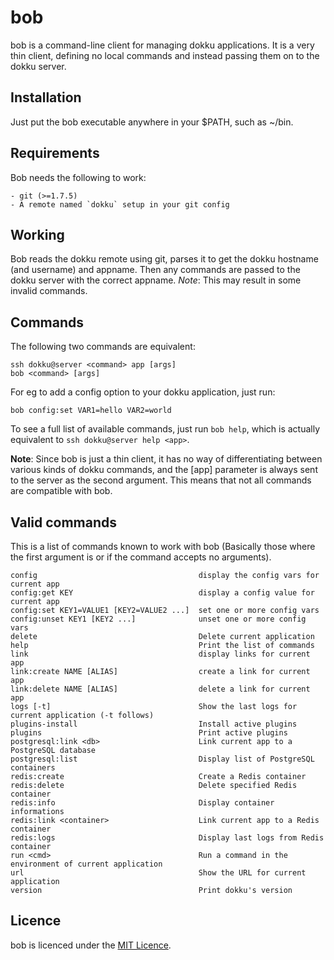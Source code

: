 # bob

bob is a command-line client for managing dokku applications.
It is a very thin client, defining no local commands and instead
passing them on to the dokku server.

## Installation
Just put the bob executable anywhere in your $PATH, such as ~/bin.

## Requirements
Bob needs the following to work:

    - git (>=1.7.5)
    - A remote named `dokku` setup in your git config

## Working
Bob reads the dokku remote using git, parses it to get the dokku hostname (and username) and appname. Then any commands are passed to the dokku server with the correct appname. *Note*: This may result in some invalid commands. 

## Commands
The following two commands are equivalent:

    ssh dokku@server <command> app [args]
    bob <command> [args]

For eg to add a config option to your dokku application, just run:

    bob config:set VAR1=hello VAR2=world

To see a full list of available commands, just run `bob help`, which is actually equivalent to `ssh dokku@server help <app>`. 

**Note**: Since bob is just a thin client, it has no way of differentiating between various kinds of dokku commands, and the [app] parameter is always sent to the server as the second argument. This means that not all commands are compatible with bob.

## Valid commands

This is a list of commands known to work with bob (Basically those where the first argument is <app> or if the command accepts no arguments).

    config                                    display the config vars for current app
    config:get KEY                            display a config value for current app
    config:set KEY1=VALUE1 [KEY2=VALUE2 ...]  set one or more config vars
    config:unset KEY1 [KEY2 ...]              unset one or more config vars
    delete                                    Delete current application
    help                                      Print the list of commands
    link                                      display links for current app
    link:create NAME [ALIAS]                  create a link for current app
    link:delete NAME [ALIAS]                  delete a link for current app
    logs [-t]                                 Show the last logs for current application (-t follows)
    plugins-install                           Install active plugins
    plugins                                   Print active plugins
    postgresql:link <db>                      Link current app to a PostgreSQL database
    postgresql:list                           Display list of PostgreSQL containers
    redis:create                              Create a Redis container
    redis:delete                              Delete specified Redis container
    redis:info                                Display container informations
    redis:link <container>                    Link current app to a Redis container
    redis:logs                                Display last logs from Redis container
    run <cmd>                                 Run a command in the environment of current application
    url                                       Show the URL for current application
    version                                   Print dokku's version

## Licence
bob is licenced under the [MIT Licence](http://nemo.mit-license.org).
